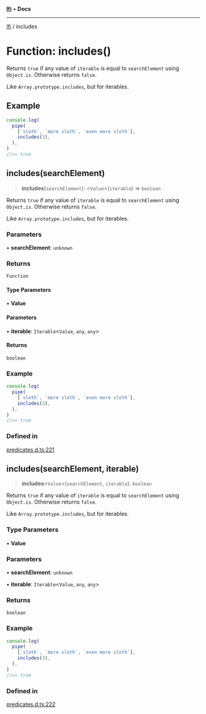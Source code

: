 [**lfi**](../readme.md) • **Docs**

***

[lfi](../globals.md) / includes

# Function: includes()

Returns `true` if any value of `iterable` is equal to `searchElement` using
`Object.is`. Otherwise returns `false`.

Like `Array.prototype.includes`, but for iterables.

## Example

```js
console.log(
  pipe(
    [`sloth`, `more sloth`, `even more sloth`],
    includes(3),
  ),
)
//=> true
```

## includes(searchElement)

> **includes**(`searchElement`): \<`Value`\>(`iterable`) => `boolean`

Returns `true` if any value of `iterable` is equal to `searchElement` using
`Object.is`. Otherwise returns `false`.

Like `Array.prototype.includes`, but for iterables.

### Parameters

• **searchElement**: `unknown`

### Returns

`Function`

#### Type Parameters

• **Value**

#### Parameters

• **iterable**: `Iterable`\<`Value`, `any`, `any`\>

#### Returns

`boolean`

### Example

```js
console.log(
  pipe(
    [`sloth`, `more sloth`, `even more sloth`],
    includes(3),
  ),
)
//=> true
```

### Defined in

[predicates.d.ts:221](https://github.com/TomerAberbach/lfi/blob/a3eb3a94b2928b5200a7bcd0a14fdc70f0cb5947/src/operations/predicates.d.ts#L221)

## includes(searchElement, iterable)

> **includes**\<`Value`\>(`searchElement`, `iterable`): `boolean`

Returns `true` if any value of `iterable` is equal to `searchElement` using
`Object.is`. Otherwise returns `false`.

Like `Array.prototype.includes`, but for iterables.

### Type Parameters

• **Value**

### Parameters

• **searchElement**: `unknown`

• **iterable**: `Iterable`\<`Value`, `any`, `any`\>

### Returns

`boolean`

### Example

```js
console.log(
  pipe(
    [`sloth`, `more sloth`, `even more sloth`],
    includes(3),
  ),
)
//=> true
```

### Defined in

[predicates.d.ts:222](https://github.com/TomerAberbach/lfi/blob/a3eb3a94b2928b5200a7bcd0a14fdc70f0cb5947/src/operations/predicates.d.ts#L222)
